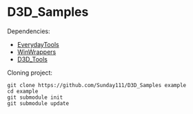 # D3D_Samples

Dependencies:
 - [EverydayTools](https://github.com/Sunday111/EverydayTools)
 - [WinWrappers](https://github.com/Sunday111/WinWrappers-WinWrappers)
 - [D3D_Tools](https://github.com/Sunday111/D3D_Tools)
 
 Cloning project:
```
git clone https://github.com/Sunday111/D3D_Samples example
cd example
git submodule init
git submodule update
```
 
